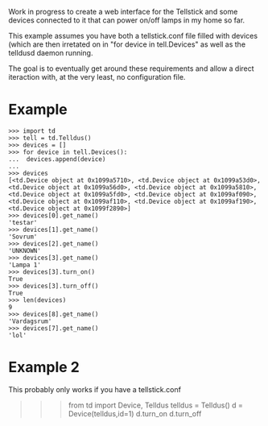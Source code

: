Work in progress to create a web interface for the Tellstick and some devices connected to it that can power on/off lamps in my home so far. 


This example assumes you have both a tellstick.conf file filled with devices (which are then irretated on in "for device in tell.Devices" as well as the telldusd daemon running.

The goal is to eventually get around these requirements and allow a direct iteraction with, at the very least, no configuration file.

# Example

    >>> import td
    >>> tell = td.Telldus()
    >>> devices = []
    >>> for device in tell.Devices():
    ...  devices.append(device)
    ...
    >>> devices
    [<td.Device object at 0x1099a5710>, <td.Device object at 0x1099a53d0>, <td.Device object at 0x1099a56d0>, <td.Device object at 0x1099a5810>, <td.Device object at 0x1099a5fd0>, <td.Device object at 0x1099af090>, <td.Device object at 0x1099af110>, <td.Device object at 0x1099af190>, <td.Device object at 0x1099f2890>]
    >>> devices[0].get_name()
    'testar'
    >>> devices[1].get_name()
    'Sovrum'
    >>> devices[2].get_name()
    'UNKNOWN'
    >>> devices[3].get_name()
    'Lampa 1'
    >>> devices[3].turn_on()
    True
    >>> devices[3].turn_off()
    True
    >>> len(devices)
    9
    >>> devices[8].get_name()
    'Vardagsrum'
    >>> devices[7].get_name()
    'lol'

# Example 2
This probably only works if you have a tellstick.conf

   >>> from td import Device, Telldus
   >>> telldus = Telldus()
   >>> d = Device(telldus,id=1)
   >>> d.turn_on
   >>> d.turn_off
